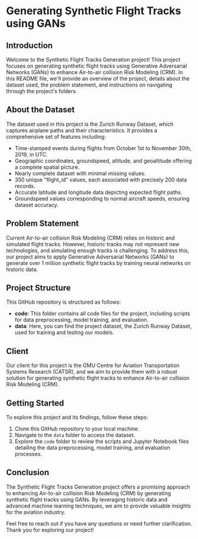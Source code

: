 # Generating Synthetic Flight Tracks using GANs

## Introduction
Welcome to the Synthetic Flight Tracks Generation project! This project focuses on generating synthetic flight tracks using Generative Adversarial Networks (GANs) to enhance Air-to-air collision Risk Modeling (CRM). In this README file, we'll provide an overview of the project, details about the dataset used, the problem statement, and instructions on navigating through the project's folders.

## About the Dataset
The dataset used in this project is the Zurich Runway Dataset, which captures airplane paths and their characteristics. It provides a comprehensive set of features including:

- Time-stamped events during flights from October 1st to November 30th, 2019, in UTC.
- Geographic coordinates, groundspeed, altitude, and geoaltitude offering a complete spatial picture.
- Nearly complete dataset with minimal missing values.
- 350 unique "flight_id" values, each associated with precisely 200 data records.
- Accurate latitude and longitude data depicting expected flight paths.
- Groundspeed values corresponding to normal aircraft speeds, ensuring dataset accuracy.

## Problem Statement
Current Air-to-air collision Risk Modeling (CRM) relies on historic and simulated flight tracks. However, historic tracks may not represent new technologies, and simulating enough tracks is challenging. To address this, our project aims to apply Generative Adversarial Networks (GANs) to generate over 1 million synthetic flight tracks by training neural networks on historic data.

## Project Structure
This GitHub repository is structured as follows:

- **code**: This folder contains all code files for the project, including scripts for data preprocessing, model training, and evaluation.
- **data**: Here, you can find the project dataset, the Zurich Runway Dataset, used for training and testing our models.

## Client
Our client for this project is the GMU Centre for Aviation Transportation Systems Research (CATSR), and we aim to provide them with a robust solution for generating synthetic flight tracks to enhance Air-to-air collision Risk Modeling (CRM).

## Getting Started
To explore this project and its findings, follow these steps:

1. Clone this GitHub repository to your local machine.
2. Navigate to the `data` folder to access the dataset.
3. Explore the `code` folder to review the scripts and Jupyter Notebook files detailing the data preprocessing, model training, and evaluation processes.

## Conclusion
The Synthetic Flight Tracks Generation project offers a promising approach to enhancing Air-to-air collision Risk Modeling (CRM) by generating synthetic flight tracks using GANs. By leveraging historic data and advanced machine learning techniques, we aim to provide valuable insights for the aviation industry.

Feel free to reach out if you have any questions or need further clarification. Thank you for exploring our project!

